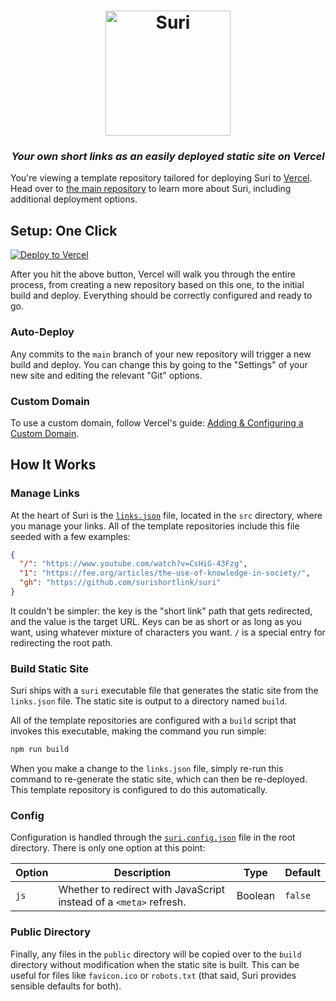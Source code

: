 <h1 align="center" width="100%">
  <img src="https://raw.githubusercontent.com/surishortlink/suri/HEAD/logo.png" width="200" alt="Suri" />
</h1>

<h3 align="center" width="100%">
  <i>Your own short links as an easily deployed static site on Vercel</i>
</h3>

You're viewing a template repository tailored for deploying Suri to
[Vercel](https://vercel.com/). Head over to
[the main repository](https://github.com/surishortlink/suri) to learn more about
Suri, including additional deployment options.

## Setup: One Click

[![Deploy to Vercel](https://vercel.com/button)](https://vercel.com/new/clone?repository-url=https%3A%2F%2Fgithub.com%2Fsurishortlink%2Fsuri-deploy-vercel&project-name=suri&repository-name=suri&output-directory=build)

After you hit the above button, Vercel will walk you through the entire process,
from creating a new repository based on this one, to the initial build and
deploy. Everything should be correctly configured and ready to go.

### Auto-Deploy

Any commits to the `main` branch of your new repository will trigger a new build
and deploy. You can change this by going to the "Settings" of your new site and
editing the relevant "Git" options.

### Custom Domain

To use a custom domain, follow Vercel's guide:
[Adding & Configuring a Custom Domain](https://vercel.com/docs/projects/domains/add-a-domain).

## How It Works

### Manage Links

At the heart of Suri is the [`links.json`](src/links.json) file, located in the
`src` directory, where you manage your links. All of the template repositories
include this file seeded with a few examples:

```json
{
  "/": "https://www.youtube.com/watch?v=CsHiG-43Fzg",
  "1": "https://fee.org/articles/the-use-of-knowledge-in-society/",
  "gh": "https://github.com/surishortlink/suri"
}
```

It couldn't be simpler: the key is the "short link" path that gets redirected,
and the value is the target URL. Keys can be as short or as long as you want,
using whatever mixture of characters you want. `/` is a special entry for
redirecting the root path.

### Build Static Site

Suri ships with a `suri` executable file that generates the static site from the
`links.json` file. The static site is output to a directory named `build`.

All of the template repositories are configured with a `build` script that
invokes this executable, making the command you run simple:

```bash
npm run build
```

When you make a change to the `links.json` file, simply re-run this command to
re-generate the static site, which can then be re-deployed. This template
repository is configured to do this automatically.

### Config

Configuration is handled through the [`suri.config.json`](suri.config.json) file
in the root directory. There is only one option at this point:

| Option | Description                                                        | Type    | Default |
| ------ | ------------------------------------------------------------------ | ------- | ------- |
| `js`   | Whether to redirect with JavaScript instead of a `<meta>` refresh. | Boolean | `false` |

### Public Directory

Finally, any files in the `public` directory will be copied over to the `build`
directory without modification when the static site is built. This can be useful
for files like `favicon.ico` or `robots.txt` (that said, Suri provides sensible
defaults for both).
